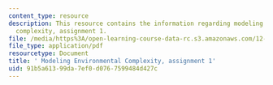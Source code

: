 ```yaml
---
content_type: resource
description: This resource contains the information regarding modeling environmental
  complexity, assignment 1.
file: /media/https%3A/open-learning-course-data-rc.s3.amazonaws.com/12-086-modeling-environmental-complexity-fall-2014/91b5a61399da7ef0d0767599484d427c_MIT12_086F14_PS1.pdf
file_type: application/pdf
resourcetype: Document
title: ' Modeling Environmental Complexity, assignment 1'
uid: 91b5a613-99da-7ef0-d076-7599484d427c
---
```

